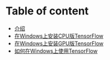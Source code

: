 # Table of content

* [介绍](introduction.md)
* [在Windows上安装CPU版TensorFlow](Tensorflowbycpu.md)
* [在Windows上安装GPU版TensorFlow](Tensorflowbygpu.md)
* [如何在Windows上使用TensorFlow](Tensorflowuse.md)

